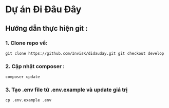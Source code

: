 # Dự án Đi Đâu Đây

## Hướng dẫn thực hiện git :

### 1. Clone repo  về:
``
    git clone https://github.com/InvisK/didauday.git
    git checkout develop
``

### 2. Cập nhật composer :
``
    composer update
``
### 3. Tạo .env file từ .env.example và update giá trị
``
    cp .env.example .env
``